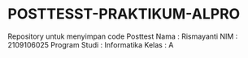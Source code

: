 # POSTTESST-PRAKTIKUM-ALPRO
Repository untuk menyimpan code Posttest
Nama          : Rismayanti
NIM           : 2109106025
Program Studi : Informatika
Kelas         : A

